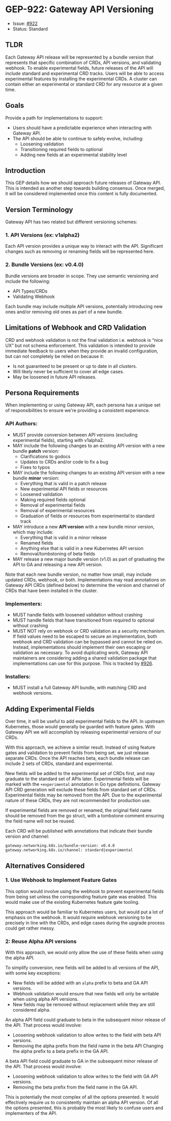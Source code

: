 # GEP-922: Gateway API Versioning

* Issue: [#922](https://github.com/kubernetes-sigs/gateway-api/issues/922)
* Status: Standard

## TLDR
Each Gateway API release will be represented by a bundle version that represents
that specific combination of CRDs, API versions, and validating webhook. To
enable experimental fields, future releases of the API will include standard and
experimental CRD tracks. Users will be able to access experimental features by
installing the experimental CRDs. A cluster can contain either an experimental
or standard CRD for any resource at a given time. 


## Goals
Provide a path for implementations to support:

* Users should have a predictable experience when interacting with Gateway API. 
* The API should be able to continue to safely evolve, including:
    * Loosening validation
    * Transitioning required fields to optional
    * Adding new fields at an experimental stability level

## Introduction
This GEP details how we should approach future releases of Gateway API. This is
intended as another step towards building consensus. Once merged, it will be
considered implemented once this content is fully documented.

## Version Terminology
Gateway API has two related but different versioning schemes:

### 1. API Versions (ex: v1alpha2)
Each API version provides a unique way to interact with the API. Significant
changes such as removing or renaming fields will be represented here.

### 2. Bundle Versions (ex: v0.4.0)
Bundle versions are broader in scope. They use semantic versioning and include
the following:

* API Types/CRDs
* Validating Webhook

Each bundle may include multiple API versions, potentially introducing new ones
and/or removing old ones as part of a new bundle.

## Limitations of Webhook and CRD Validation
CRD and webhook validation is not the final validation i.e. webhook is “nice UX”
but not schema enforcement. This validation is intended to provide immediate
feedback to users when they provide an invalid configuration, but can not
completely be relied on because it:

* Is not guaranteed to be present or up to date in all clusters.
* Will likely never be sufficient to cover all edge cases.
* May be loosened in future API releases.

## Persona Requirements
When implementing or using Gateway API, each persona has a unique set of
responsibilities to ensure we're providing a consistent experience.

### API Authors:
* MUST provide conversion between API versions (excluding experimental fields),
  starting with v1alpha2.
* MAY include the following changes to an existing API version with a new bundle
 **patch** version:
    * Clarifications to godocs
    * Updates to CRDs and/or code to fix a bug
    * Fixes to typos
* MAY include the following changes to an existing API version with a new bundle
  **minor** version:
    * Everything that is valid in a patch release
    * New experimental API fields or resources
    * Loosened validation
    * Making required fields optional
    * Removal of experimental fields
    * Removal of experimental resources
    * Graduation of fields or resources from experimental to standard track
* MAY introduce a new **API version** with a new bundle minor version, which may
  include:
    * Everything that is valid in a minor release
    * Renamed fields
    * Anything else that is valid in a new Kubernetes API version
    * Removal/tombstoning of beta fields
* MAY release a new major bundle version (v1.0) as part of graduating the API to
  GA and releasing a new API version.

Note that each new bundle version, no matter how small, may include updated
CRDs, webhook, or both. Implementations may read annotations on Gateway API CRDs
(defined below) to determine the version and channel of CRDs that have been
installed in the cluster.

### Implementers:
* MUST handle fields with loosened validation without crashing
* MUST handle fields that have transitioned from required to optional without
  crashing
* MUST NOT rely on webhook or CRD validation as a security mechanism. If field
  values need to be escaped to secure an implementation, both webhook and CRD
  validation can be bypassed and cannot be relied on. Instead, implementations
  should implement their own escaping or validation as necessary. To avoid
  duplicating work, Gateway API maintainers are considering adding a shared
  validation package that implementations can use for this purpose. This is
  tracked by [#926](https://github.com/kubernetes-sigs/gateway-api/issues/926).

### Installers:
* MUST install a full Gateway API bundle, with matching CRD and webhook
  versions.

## Adding Experimental Fields
Over time, it will be useful to add experimental fields to the API. In upstream
Kubernetes, those would generally be guarded with feature gates. With Gateway
API we will accomplish by releasing experimental versions of our CRDs.

With this approach, we achieve a similar result. Instead of using feature gates
and validation to prevent fields from being set, we just release separate CRDs.
Once the API reaches beta, each bundle release can include 2 sets of CRDs,
standard and experimental.

New fields will be added to the experimental set of CRDs first, and may graduate
to the standard set of APIs later. Experimental fields will be marked with the
`+experimental` annotation in Go type definitions. Gateway API CRD generation
will exclude these fields from standard set of CRDs. Experimental fields may be
removed from the API. Due to the experimental nature of these CRDs, they are not
recommended for production use.

If experimental fields are removed or renamed, the original field name should be
removed from the go struct, with a tombstone comment ensuring the field name
will not be reused. 

Each CRD will be published with annotations that indicate their bundle version
and channel:

```
gateway.networking.k8s.io/bundle-version: v0.4.0
gateway.networking.k8s.io/channel: standard|experimental
```

## Alternatives Considered
### 1. Use Webhook to Implement Feature Gates
This option would involve using the webhook to prevent experimental fields from
being set unless the corresponding feature gate was enabled. This would make use
of the existing Kubernetes feature gate tooling.

This approach would be familiar to Kubernetes users, but would put a lot of
emphasis on the webhook. It would require webhook versioning to be precisely in
line with the CRDs, and edge cases during the upgrade process could get rather
messy.

### 2: Reuse Alpha API versions
With this approach, we would only allow the use of these fields when using the
alpha API. 

To simplify conversion, new fields will be added to all versions of the API,
with some key exceptions:

* New fields will be added with an `alpha` prefix to beta and GA API versions.
* Webhook validation would ensure that new fields will only be writable when
  using alpha API versions.
* New fields may be removed without replacement while they are still considered
  alpha.

An alpha API field could graduate to beta in the subsequent minor release of the
API. That process would involve:

* Loosening webhook validation to allow writes to the field with beta API
  versions.
* Removing the alpha prefix from the field name in the beta API Changing the
  alpha prefix to a beta prefix in the GA API.

A beta API field could graduate to GA in the subsequent minor release of the
API. That process would involve:

* Loosening webhook validation to allow writes to the field with GA API
  versions.
* Removing the beta prefix from the field name in the GA API.

This is potentially the most complex of all the options presented. It would
effectively require us to consistently maintain an alpha API version. Of all the
options presented, this is probably the most likely to confuse users and
implementers of the API.